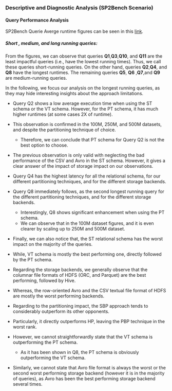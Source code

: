 ### Descriptive and Diagnostic Analysis (SP2Bench Scenario)

#### Query Performance Analysis

SP2Bench Querie Averge runtime figures can be seen in this [link](https://datasystemsgrouput.github.io/SPARKSQLRDFBenchmarking/DistributedExperiments_Long_Short_RunningTime_Queries.html).

##### Short , medium, and long running queries:
 
From the figures, we can observe that queries **Q1**,**Q3**,**Q10**, and **Q11** are the least impactful queries (i.e., have the lowest running times). Thus, we call these queries short-running queries. On the other hand, queries **Q2**,**Q4**,  and **Q8** have the longest runtimes. The remaining queries **Q5**, **Q6** ,**Q7**,and **Q9** are medium-running queries. 

In the following, we focus our analysis on the longest running queries, as they may hide interesting  insights about the approach limitations.

- Query Q2 shows a low average execution time when using the ST schema or the VT schema. However, for the PT schema, it has much higher runtimes (at some cases 2X of runtime).
- This observation is confirmed in the 100M, 250M, and 500M datasets, and despite the partitioning technique of choice. 
  - Therefore, we can conclude that PT schema for Query Q2 is not the best option to choose. 
- The previous observation is only valid with neglecting the bad performance of the CSV and Avro in the ST schema. However, it gives a clear answer of the impact of storage impact on our observations.


- Query Q4 has the highest latency for all the relational schema, for our different partitioning techniques, and for the different storage backends. 
- Query Q8 immediately follows, as the second longest running query for the different partitioning techniques, and for the different storage backends. 
  - Interestingly, Q8 shows significant enhancement when using the PT schema. 
  -  We can observe that in the 100M dataset figures, and it is even clearer by scaling up to 250M and 500M dataset.
  
- Finally, we can also notice that, the ST relational schema has the worst impact on the majority of the queries. 
- While, VT schema is mostly the best performing one, directly followed by the PT schema. 
- Regarding the storage backends, we generally observe that the columnar file formats of HDFS (ORC, and Parquet) are the best performing, followed by Hive. 
- Whereas, the row-oriented Avro and the CSV textual file format of HDFS are mostly the worst performing backends. 
- Regarding to the partitioning impact, the SBP approach tends to considerably outperform its other opponents. 
- Particularly, it directly outperforms HP, leaving the PBP technique in the worst rank.
- However, we cannot straightforwardly state that the VT schema is outperforming the PT schema.
  - As it has been shown in Q8, the PT schema is obviously outperforming the VT schema. 
- Similarly, we cannot state that Avro file format is always the worst or the second worst performing storage backend (however it is in the majority of queries), as Avro has been the best performing storage backend several times.


